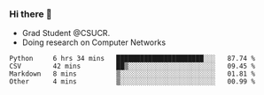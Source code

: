 ### Hi there 👋
- Grad Student @CSUCR. 
- Doing research on Computer Networks
<!--START_SECTION:waka-->

```text
Python     6 hrs 34 mins   ██████████████████████░░░   87.74 %
CSV        42 mins         ██▒░░░░░░░░░░░░░░░░░░░░░░   09.45 %
Markdown   8 mins          ▒░░░░░░░░░░░░░░░░░░░░░░░░   01.81 %
Other      4 mins          ▒░░░░░░░░░░░░░░░░░░░░░░░░   00.99 %
```

<!--END_SECTION:waka-->
<!--
**jluo117/jluo117** is a ✨ _special_ ✨ repository because its `README.md` (this file) appears on your GitHub profile.

Here are some ideas to get you started:

- 🔭 I’m currently working on ...
- 🌱 I’m currently learning ...
- 👯 I’m looking to collaborate on ...
- 🤔 I’m looking for help with ...
- 💬 Ask me about ...
- 📫 How to reach me: ...
- 😄 Pronouns: ...
- ⚡ Fun fact: ...
-->
